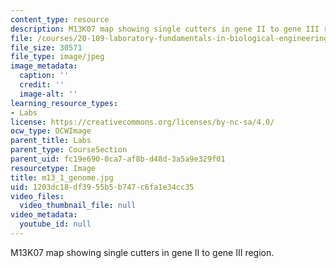 ```yaml
---
content_type: resource
description: M13K07 map showing single cutters in gene II to gene III region.
file: /courses/20-109-laboratory-fundamentals-in-biological-engineering-fall-2007/1203dc18df3955b5b747c6fa1e34cc35_m13_1_genome.jpg
file_size: 30571
file_type: image/jpeg
image_metadata:
  caption: ''
  credit: ''
  image-alt: ''
learning_resource_types:
- Labs
license: https://creativecommons.org/licenses/by-nc-sa/4.0/
ocw_type: OCWImage
parent_title: Labs
parent_type: CourseSection
parent_uid: fc19e690-0ca7-af8b-d48d-3a5a9e329f01
resourcetype: Image
title: m13_1_genome.jpg
uid: 1203dc18-df39-55b5-b747-c6fa1e34cc35
video_files:
  video_thumbnail_file: null
video_metadata:
  youtube_id: null
---
```

M13K07 map showing single cutters in gene II to gene III region.